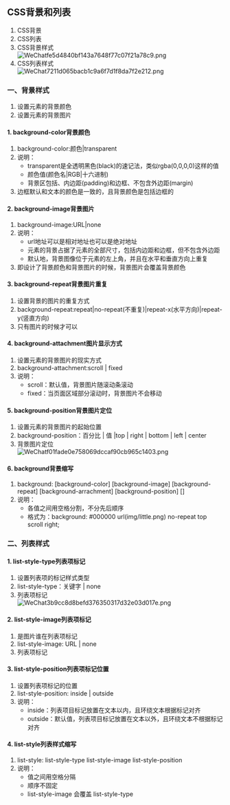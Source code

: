 ## CSS背景和列表

1. CSS背景
2. CSS列表
3. CSS背景样式<br/>![WeChatfe5d4840bf143a7648f77c07f21a78c9.png](https://i.loli.net/2019/06/12/5d00a2156bf4c80221.png)
4. CSS列表样式<br/>![WeChat7211d065bacb1c9a6f7d1f8da7f2e212.png](https://i.loli.net/2019/06/12/5d00a53fce39880841.png) 

### 一、背景样式
1. 设置元素的背景颜色
2. 设置元素的背景图片


#### 1. background-color背景颜色
1. background-color:颜色|transparent
2. 说明：
	* transparent是全透明黑色(black)的速记法，类似rgba(0,0,0,0)这样的值
	* 颜色值(颜色名|RGB|十六进制)
	* 背景区包括、内边距(padding)和边框、不包含外边距(margin)
3. 边框默认和文本的颜色是一致的，且背景颜色是包括边框的

#### 2. background-image背景图片
1. background-image:URL|none
2. 说明：
	* url地址可以是相对地址也可以是绝对地址
	* 元素的背景占据了元素的全部尺寸，包括内边距和边框，但不包含外边距
	* 默认地，背景图像位于元素的左上角，并且在水平和垂直方向上重复
3. 即设计了背景颜色和背景图片的时候，背景图片会覆盖背景颜色

#### 3. background-repeat背景图片重复
1. 设置背景的图片的重复方式
2. background-repeat:repeat|no-repeat(不重复)|repeat-x(水平方向)|repeat-y(竖直方向)
3. 只有图片的时候才可以

#### 4. background-attachment图片显示方式
1. 设置元素的背景图片的现实方式
2. background-attachment:scroll | fixed
3. 说明：
	* scroll：默认值，背景图片随滚动条滚动
	* fixed：当页面区域部分滚动时，背景图片不会移动

#### 5. background-position背景图片定位
1. 设置元素的背景图片的起始位置
2. background-position：百分比 | 值 |top | right | bottom | left | center
3. 背景图片定位<br/>![WeChatf01fade0e758069dccaf90cb965c1403.png](https://i.loli.net/2019/06/12/5d00b0b2095a765924.png)

#### 6. background背景缩写
1. background: [background-color] [background-image] [background-repeat] [background-arrachment] [background-position] []
2. 说明：
	* 各值之间用空格分割，不分先后顺序
	* 格式为：background: #000000 url(img/little.png) no-repeat top scroll right;



### 二、列表样式
#### 1. list-style-type列表项标记
1. 设置列表项的标记样式类型
2. list-style-type：关键字 | none
3. 列表项标记<br/>![WeChat3b9cc8d8befd376350317d32e03d017e.png](https://i.loli.net/2019/06/12/5d00b5ee21dac98260.png)

#### 2. list-style-image列表项标记
1. 是图片谁在列表项标记
2. list-style-image: URL | none
3. 列表项标记<br/>

#### 3. list-style-position列表项标记位置
1. 设置列表项标记的位置
2. list-style-position: inside | outside
3. 说明：
	* inside：列表项目标记放置在文本以内，且环绕文本根据标记对齐
	* outside：默认值，列表项目标记放置在文本以外，且环绕文本不根据标记对齐

#### 4. list-style列表样式缩写
1. list-style: list-style-type list-style-image list-style-position
2. 说明：
	* 值之间用空格分隔
	* 顺序不固定
	* list-style-image 会覆盖 list-style-type




